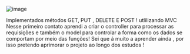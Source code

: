 ![image](https://github.com/leonardogit/ApiRest/assets/48576290/7e8eafbc-4948-47f0-b480-8746fa2b980e)

Implementados métodos GET, PUT , DELETE E POST ! utlilizando MVC
Nesse primeiro contato aprendi a criar o controller para processar as requisições e também o model para controlar a forma como os dados se comportam por meio das funções! 
Sei que á muito a aprender ainda , por isso pretendo aprimorar o projeto ao longo dos estudos ! 
